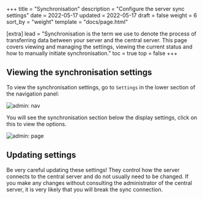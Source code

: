 +++
title = "Synchronisation"
description = "Configure the server sync settings"
date = 2022-05-17
updated = 2022-05-17
draft = false
weight = 6
sort_by = "weight"
template = "docs/page.html"

[extra]
lead = "Synchronisation is the term we use to denote the process of transferring data between your server and the central server. This page covers viewing and managing the settings, viewing the current status and how to manually initiate synchronisation."
toc = true
top = false
+++

## Viewing the synchronisation settings

To view the synchronisation settings, go to `Settings` in the lower section of the navigation panel:

![admin: nav](/docs/settings/images/admin_nav.png)

You will see the synchronisation section below the display settings, click on this to view the options.

![admin: page](/docs/settings/images/administration.png)

## Updating settings

Be very careful updating these settings! They control how the server connects to the central server and do not usually need to be changed. If you make any changes without consulting the administrator of the central server, it is very likely that you will break the sync connection.
